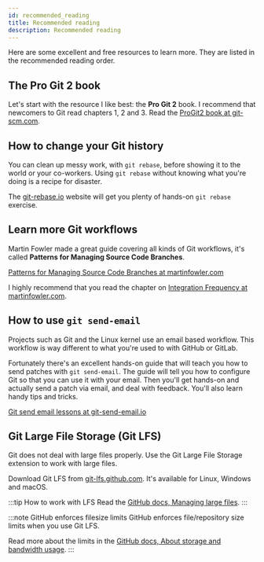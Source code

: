 ```yaml
---
id: recommended_reading
title: Recommended reading
description: Recommended reading
---
```


Here are some excellent and free resources to learn more.
They are listed in the recommended reading order.

## The Pro Git 2 book

Let's start with the resource I like best: the **Pro Git 2** book.
I recommend that newcomers to Git read chapters 1, 2 and 3.
Read the [ProGit2 book at git-scm.com](https://git-scm.com/book/en/v2).

## How to change your Git history

You can clean up messy work, with `git rebase`, before showing it to the world or your co-workers.
Using `git rebase` without knowing what you're doing is a recipe for disaster.

The [git-rebase.io](https://git-rebase.io/) website will get you plenty of hands-on `git rebase` exercise.

## Learn more Git workflows

Martin Fowler made a great guide covering all kinds of Git workflows, it's called **Patterns for Managing Source Code Branches**.

[Patterns for Managing Source Code Branches at martinfowler.com](https://martinfowler.com/articles/branching-patterns.html)

I highly recommend that you read the chapter on [Integration Frequency at martinfowler.com](https://martinfowler.com/articles/branching-patterns.html#integration-frequency).

## How to use `git send-email`

Projects such as Git and the Linux kernel use an email based workflow.
This workflow is way different to what you're used to with GitHub or GitLab.

Fortunately there's an excellent hands-on guide that will teach you how to send patches with `git send-email`.
The guide will tell you how to configure Git so that you can use it with your email.
Then you'll get hands-on and actually send a patch via email, and deal with feedback.
You'll also learn handy tips and tricks.

[Git send email lessons at git-send-email.io](https://git-send-email.io/)

## Git Large File Storage (Git LFS)

Git does not deal with large files properly.
Use the Git Large File Storage extension to work with large files.

Download Git LFS from [git-lfs.github.com](https://git-lfs.github.com/).
It's available for Linux, Windows and macOS.

:::tip How to work with LFS
Read the [GitHub docs, Managing large files](https://docs.github.com/en/github/managing-large-files).
:::

:::note GitHub enforces filesize limits
GitHub enforces file/repository size limits when you use Git LFS.

Read more about the limits in the [GitHub docs, About storage and bandwidth usage](https://docs.github.com/en/github/managing-large-files/versioning-large-files/about-storage-and-bandwidth-usage).
:::
